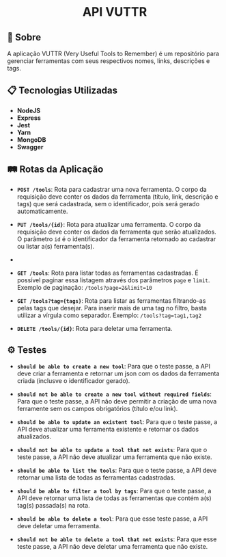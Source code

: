<h1 align="center"><strong>API VUTTR</strong></h1>

## 💬 Sobre

A aplicação VUTTR (Very Useful Tools to Remember) é um repositório para gerenciar ferramentas com seus respectivos nomes, links, descrições e tags.

## 📋 Tecnologias Utilizadas

- **NodeJS**
- **Express**
- **Jest**
- **Yarn**
- **MongoDB**
- **Swagger**
  
## 🛤 Rotas da Aplicação

- **` POST /tools `**: Rota para cadastrar uma nova ferramenta. O corpo da requisição deve conter os dados da ferramenta (título, link, descrição e tags) que será cadastrada, sem o identificador, pois será gerado automaticamente.

- **` PUT /tools/{id} `**: Rota para atualizar uma ferramenta. O corpo da requisição deve conter os dados da ferramenta que serão atualizados. O parâmetro ``` id ``` é o identificador da ferramenta retornado ao cadastrar ou listar a(s) ferramenta(s). 
- 
- **` GET /tools `**: Rota para listar todas as ferramentas cadastradas. É possível paginar essa listagem através dos parâmetros ``` page ``` e ``` limit ```. Exemplo de paginação: ``` /tools?page=2&limit=10 ```

- **` GET /tools?tag={tags} `**: Rota para listar as ferramentas filtrando-as pelas tags que desejar. Para inserir mais de uma tag no filtro, basta utilizar a vírgula como separador. Exemplo: ``` /tools?tag=tag1,tag2 ```

- **` DELETE /tools/{id} `**: Rota para deletar uma ferramenta.

## ⚙️ Testes

- **` should be able to create a new tool `**: Para que o teste passe, a API deve criar a ferramenta e retornar um json com os dados da ferramenta criada (inclusve o identificador gerado).

- **` should not be able to create a new tool without required fields `**: Para que o teste passe, a API não deve permitir a criação de uma nova ferramente sem os campos obrigatórios (título e/ou link).

- **` should be able to update an existent tool `**: Para que o teste passe, a API deve atualizar uma ferramenta existente e retornar os dados atualizados.

- **` should not be able to update a tool that not exists `**: Para que o teste passe, a API não deve atualizar uma ferramenta que não existe.

- **` should be able to list the tools `**: Para que o teste passe, a API deve retornar uma lista de todas as ferramentas cadastradas.

- **` should be able to filter a tool by tags `**: Para que o teste passe, a API deve retornar uma lista de todas as ferramentas que contém a(s) tag(s) passada(s) na rota.

- **` should be able to delete a tool `**: Para que esse teste passe, a API deve deletar uma ferramenta.

- **` should not be able to delete a tool that not exists `**: Para que esse teste passe, a API não deve deletar uma ferramenta que não existe.